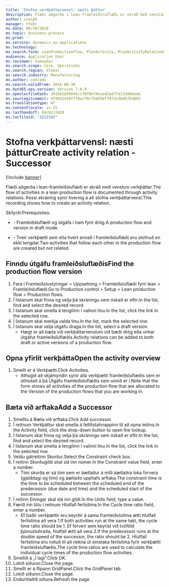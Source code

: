 ```yaml
---
title: 'Stofna verkþáttarvensl: næsti þáttur'
description: Flæði aðgerða í lean-framleiðsluflæði er skráð með venslum verkþáttar.
author: cvocph
manager: tfehr
ms.date: 08/29/2018
ms.topic: business-process
ms.prod: ''
ms.service: dynamics-ax-applications
ms.technology: ''
ms.search.form: LeanProductionFlow, PlanActivity, PlanActivityRelationNew, PlanActivityLookup, DefaultDashboard
audience: Application User
ms.reviewer: kamaybac
ms.search.scope: Core, Operations
ms.search.region: Global
ms.search.industry: Manufacturing
ms.author: conradv
ms.search.validFrom: 2016-06-30
ms.dyn365.ops.version: Version 7.0.0
ms.openlocfilehash: 261bb1b99045cc78f0e74e1ed2ad7fa133d8ebe6
ms.sourcegitcommit: 4f9912439ff78acf0c754d5bff972c4b85763093
ms.translationtype: HT
ms.contentlocale: is-IS
ms.lasthandoff: 04/02/2020
ms.locfileid: "3212343"
---
```

# <a name="create-activity-relation---successor"></a><span data-ttu-id="a0d47-103">Stofna verkþáttarvensl: næsti þáttur</span><span class="sxs-lookup"><span data-stu-id="a0d47-103">Create activity relation - Successor</span></span>

[!include [banner](../../includes/banner.md)]

<span data-ttu-id="a0d47-104">Flæði aðgerða í lean-framleiðsluflæði er skráð með venslum verkþáttar.</span><span class="sxs-lookup"><span data-stu-id="a0d47-104">The flow of activities in a lean production flow is documented through activity relations.</span></span> <span data-ttu-id="a0d47-105">Þessi skráning sýnir hvernig á að stofna verkþáttarvensl.</span><span class="sxs-lookup"><span data-stu-id="a0d47-105">This recording shows how to create an activity relation.</span></span>

<span data-ttu-id="a0d47-106">Skilyrði:</span><span class="sxs-lookup"><span data-stu-id="a0d47-106">Prerequisites:</span></span>

- <span data-ttu-id="a0d47-107">- Framleiðsluflæði og útgáfa í ham fyrir drög.</span><span class="sxs-lookup"><span data-stu-id="a0d47-107">A production flow and version in draft mode.</span></span> 

- <span data-ttu-id="a0d47-108">- Tveir verkþætti sem elta hvert annað í framleiðsluflæði eru stofnuð en ekki tengdar.</span><span class="sxs-lookup"><span data-stu-id="a0d47-108">Two activities that follow each other in the production flow are created but not related.</span></span>


## <a name="find-the-production-flow-version"></a><span data-ttu-id="a0d47-109">Finndu útgáfu framleiðsluflæðis</span><span class="sxs-lookup"><span data-stu-id="a0d47-109">Find the production flow version</span></span> 
1. <span data-ttu-id="a0d47-110">Fara í Framleiðslustýringar > Uppsetning > Framleiðsluflæði fyrir lean > Framleiðsluflæði.</span><span class="sxs-lookup"><span data-stu-id="a0d47-110">Go to Production control > Setup > Lean production flow > Production flows.</span></span>
2. <span data-ttu-id="a0d47-111">Í listanum skal finna og velja þá skráningu sem óskað er eftir.</span><span class="sxs-lookup"><span data-stu-id="a0d47-111">In the list, find and select the desired record.</span></span>
3. <span data-ttu-id="a0d47-112">Í listanum skal smella á tengilinn í valinni línu.</span><span class="sxs-lookup"><span data-stu-id="a0d47-112">In the list, click the link in the selected row.</span></span>
4. <span data-ttu-id="a0d47-113">Í listanum skal merkja valda línu.</span><span class="sxs-lookup"><span data-stu-id="a0d47-113">In the list, mark the selected row.</span></span>
5. <span data-ttu-id="a0d47-114">Í listanum skal velja útgáfu draga.</span><span class="sxs-lookup"><span data-stu-id="a0d47-114">In the list, select a draft version.</span></span>
    * <span data-ttu-id="a0d47-115">Hægt er að bæta við verkþáttarvenslum við bæði drög eða virkar útgáfur framleiðsluflæðis.</span><span class="sxs-lookup"><span data-stu-id="a0d47-115">Activity relations can be added to both draft or active versions of a production flow.</span></span>  

## <a name="open-the-activity-overview"></a><span data-ttu-id="a0d47-116">Opna yfirlit verkþátta</span><span class="sxs-lookup"><span data-stu-id="a0d47-116">Open the activity overview</span></span>
1. <span data-ttu-id="a0d47-117">Smellt er á Verkþætti.</span><span class="sxs-lookup"><span data-stu-id="a0d47-117">Click Activities.</span></span>
    * <span data-ttu-id="a0d47-118">Athugið að skjámyndin sýnir alla verkþætti framleiðsluflæðis sem er úthlutað á þá Útgáfu framleiðsluflæðis sem unnið er í.</span><span class="sxs-lookup"><span data-stu-id="a0d47-118">Note that the form shows all activities of the production flow that are allocated to the Version of the production flows that you are working in.</span></span>  

## <a name="add-a-successor"></a><span data-ttu-id="a0d47-119">Bæta við arftaka</span><span class="sxs-lookup"><span data-stu-id="a0d47-119">Add a Successor</span></span>
1. <span data-ttu-id="a0d47-120">Smelltu á Bæta við arftaka.</span><span class="sxs-lookup"><span data-stu-id="a0d47-120">Click Add successor.</span></span>
2. <span data-ttu-id="a0d47-121">Í reitnum Verkþáttur skal smella á fellilistahnappinn til að opna leitina.</span><span class="sxs-lookup"><span data-stu-id="a0d47-121">In the Activity field, click the drop-down button to open the lookup.</span></span>
3. <span data-ttu-id="a0d47-122">Í listanum skal finna og velja þá skráningu sem óskað er eftir.</span><span class="sxs-lookup"><span data-stu-id="a0d47-122">In the list, find and select the desired record.</span></span>
4. <span data-ttu-id="a0d47-123">Í listanum skal smella á tengilinn í valinni línu.</span><span class="sxs-lookup"><span data-stu-id="a0d47-123">In the list, click the link in the selected row.</span></span>
5. <span data-ttu-id="a0d47-124">Veldu gátreitinn Skorður.</span><span class="sxs-lookup"><span data-stu-id="a0d47-124">Select the Constraint check box.</span></span>
6. <span data-ttu-id="a0d47-125">Í reitinn Skorðugildi skal slá inn númer.</span><span class="sxs-lookup"><span data-stu-id="a0d47-125">In the Constraint value field, enter a number.</span></span>
    * <span data-ttu-id="a0d47-126">Tími skorða er sá tími sem er áætlaður á milli áætlaðra loka forvera (gjalddagi og tími) og áætlaðs upphafs arftaka.</span><span class="sxs-lookup"><span data-stu-id="a0d47-126">The constraint time is the time to be scheduled between the scheduled end of the predecessor (due date and time) and the scheduled start of the successor.</span></span>  
7. <span data-ttu-id="a0d47-127">Í reitinn Einingar skal slá inn gildi.</span><span class="sxs-lookup"><span data-stu-id="a0d47-127">In the Units field, type a value.</span></span>
8. <span data-ttu-id="a0d47-128">Færið inn tölu í reitnum Hlutfall ferlistíma.</span><span class="sxs-lookup"><span data-stu-id="a0d47-128">In the Cycle time ratio field, enter a number.</span></span>
    * <span data-ttu-id="a0d47-129">Ef báðir verkþættir eru keyrðir á sama framleiðslutíma ætti hlutfall ferlistíma að vera 1.</span><span class="sxs-lookup"><span data-stu-id="a0d47-129">If both activities run at the same takt, the cycle time ratio should be 1.</span></span> <span data-ttu-id="a0d47-130">Ef forveri sem keyrist við tvöföld þjónustuhraða, hlutfall ætti að vera 2.</span><span class="sxs-lookup"><span data-stu-id="a0d47-130">If the predecessor runs at the double speed of the successor, the ratio should be 2.</span></span>   <span data-ttu-id="a0d47-131">Hlutfall ferlistíma eru notuð til að reikna út einstaka ferlistíma fyrir verkþætti framleiðsluflæðis.</span><span class="sxs-lookup"><span data-stu-id="a0d47-131">The cycle time ratios are used to calculate the individual cycle times of the production flow activities.</span></span>  
9. <span data-ttu-id="a0d47-132">Smellið á „Í lagi“.</span><span class="sxs-lookup"><span data-stu-id="a0d47-132">Click OK.</span></span>
10. <span data-ttu-id="a0d47-133">Lokið síðunni.</span><span class="sxs-lookup"><span data-stu-id="a0d47-133">Close the page.</span></span>
11. <span data-ttu-id="a0d47-134">Smellt er á flipann GridPanel.</span><span class="sxs-lookup"><span data-stu-id="a0d47-134">Click the GridPanel tab.</span></span>
12. <span data-ttu-id="a0d47-135">Lokið síðunni.</span><span class="sxs-lookup"><span data-stu-id="a0d47-135">Close the page.</span></span>
13. <span data-ttu-id="a0d47-136">Endurhlaðið síðuna.</span><span class="sxs-lookup"><span data-stu-id="a0d47-136">Refresh the page.</span></span>

